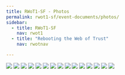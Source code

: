 ```yaml
---
title: RWoT1-SF - Photos
permalink: rwot1-sf/event-documents/photos/
sidebar:
  - title: RWoT1-SF
    nav: rwot1
  - title: "Rebooting the Web of Trust"
    nav: rwotnav

---
```


![](RebootingWebOfTrust_2015-11_01.JPG)
![](RebootingWebOfTrust_2015-11_02.JPG)
![](RebootingWebOfTrust_2015-11_03.JPG)
![](RebootingWebOfTrust_2015-11_04.JPG)
![](RebootingWebOfTrust_2015-11_05.JPG)
![](RebootingWebOfTrust_2015-11_06.JPG)
![](RebootingWebOfTrust_2015-11_07.JPG)
![](RebootingWebOfTrust_2015-11_08.JPG)
![](RebootingWebOfTrust_2015-11_09.jpg)
![](RebootingWebOfTrust_2015-11_10.JPG)
![](RebootingWebOfTrust_2015-11_11.JPG)
![](RebootingWebOfTrust_2015-11_12.JPG)
![](RebootingWebOfTrust_2015-11_13.JPG)
![](RebootingWebOfTrust_2015-11_15.JPG)
![](RebootingWebOfTrust_2015-11_16.JPG)